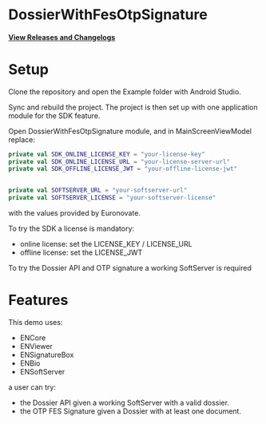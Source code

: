 # DossierWithFesOtpSignature

#### [View Releases and Changelogs](https://github.com/euronovate/ENMobileSDK-Android)

# Setup

Clone the repository and open the Example folder with Android Studio.

Sync and rebuild the project. The project is then set up with one application module for the SDK feature.

Open DossierWithFesOtpSignature module, and in MainScreenViewModel replace:

```kotlin
private val SDK_ONLINE_LICENSE_KEY = "your-license-key"
private val SDK_ONLINE_LICENSE_URL = "your-license-server-url"
private val SDK_OFFLINE_LICENSE_JWT = "your-offline-license-jwt"


private val SOFTSERVER_URL = "your-softserver-url"
private val SOFTSERVER_LICENSE = "your-softserver-license"
```

with the values provided by Euronovate.

To try the SDK a license is mandatory:
- online license: set the LICENSE_KEY / LICENSE_URL
- offline license: set the LICENSE_JWT

To try the Dossier API and OTP signature a working SoftServer is required

# Features

This demo uses:

- ENCore
- ENViewer
- ENSignatureBox
- ENBio
- ENSoftServer

a user can try:
- the Dossier API given a working SoftServer with a valid dossier.
- the OTP FES Signature given a Dossier with at least one document.